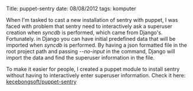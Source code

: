 Title: puppet-sentry
date: 08/08/2012
tags: komputer

When I'm tasked to cast a new installation of sentry with puppet, I was
faced with problem that sentry need to interactively ask a superuser
creation when _syncdb_ is performed, which came from Django's. Fortunately.
in Django you can have initial predefined data that will be imported
when _syncdb_ is performed. By having a json formatted file in the root
project path and passing _--no-input_ in the command, Django will 
import the data and find the superuser information in the file.

To make it easier for people, I created a puppet module to install 
sentry without having to interactively enter superuser information. 
Check it here: <a href='http://github.com/kecebongsoft/puppet-sentry'>
kecebongsoft/puppet-sentry</a>
